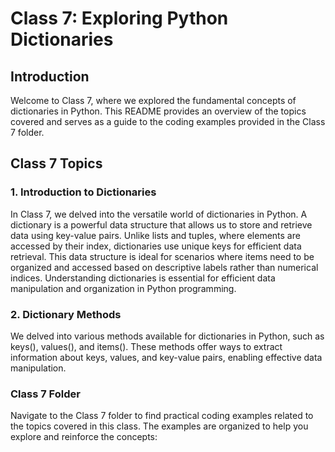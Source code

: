 # Class 7: Exploring Python Dictionaries
## Introduction
Welcome to Class 7, where we explored the fundamental concepts of dictionaries in Python. This README provides an overview of the topics covered and serves as a guide to the coding examples provided in the Class 7 folder.

## Class 7 Topics
### 1. Introduction to Dictionaries
In Class 7, we delved into the versatile world of dictionaries in Python. A dictionary is a powerful data structure that allows us to store and retrieve data using key-value pairs. Unlike lists and tuples, where elements are accessed by their index, dictionaries use unique keys for efficient data retrieval. This data structure is ideal for scenarios where items need to be organized and accessed based on descriptive labels rather than numerical indices. Understanding dictionaries is essential for efficient data manipulation and organization in Python programming.

### 2. Dictionary Methods
We delved into various methods available for dictionaries in Python, such as keys(), values(), and items(). These methods offer ways to extract information about keys, values, and key-value pairs, enabling effective data manipulation.

### Class 7 Folder
Navigate to the Class 7 folder to find practical coding examples related to the topics covered in this class. The examples are organized to help you explore and reinforce the concepts:
